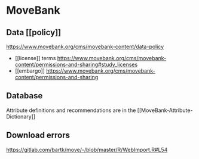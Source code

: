 # MoveBank

## Data [[policy]]
https://www.movebank.org/cms/movebank-content/data-policy

* [[license]] terms https://www.movebank.org/cms/movebank-content/permissions-and-sharing#study_licenses
* [[embargo]] https://www.movebank.org/cms/movebank-content/permissions-and-sharing

## Database
Attribute definitions and recommendations are in the [[MoveBank-Attribute-Dictionary]]

## Download errors
https://gitlab.com/bartk/move/-/blob/master/R/WebImport.R#L54
